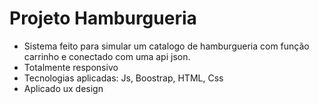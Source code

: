 # Projeto Hamburgueria

- Sistema feito para simular um catalogo de hamburgueria com função carrinho e conectado com uma api json.
- Totalmente responsivo
- Tecnologias aplicadas: Js, Boostrap, HTML, Css
- Aplicado ux design
